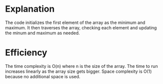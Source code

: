 

# Explanation
The code initializes the first element of the array as the minimum and maximum. It then traverses the array, checking each element and updating the minum and maximum as needed.

# Efficiency
The time complexity is O(n) where n is the size of the array. The time to run increases linearly as the array size gets bigger. Space complexity is O(1) because no additional space is used.